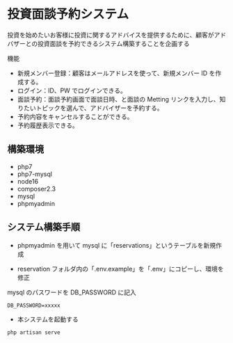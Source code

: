 # 投資面談予約システム

投資を始めたいお客様に投資に関するアドバイスを提供するために、顧客がアドバザーとの投資面談を予約できるシステム構築することを企画する

機能

- 新規メンバー登録：顧客はメールアドレスを使って、新規メンバー ID を作成する。
- ログイン：ID、PW でログインできる。
- 面談予約：面談予約画面で面談日時、と面談の Metting リンクを入力し、知りたいトピックを選んで、アドバイザーを予約する。
- 予約内容をキャンセルすることができる。
- 予約履歴表示できる。

## 構築環境

- php7
- php7-mysql
- node16
- composer2.3
- mysql
- phpmyadmin

## システム構築手順

- phpmyadmin を用いて mysql に「reservations」というテーブルを新規作成

- reservation フォルダ内の「.env.example」を「.env」にコピーし、環境を修正

mysql のパスワードを DB_PASSWORD に記入

```config
DB_PASSWORD=xxxxx
```

- 本システムを起動する

```bash
php artisan serve
```
